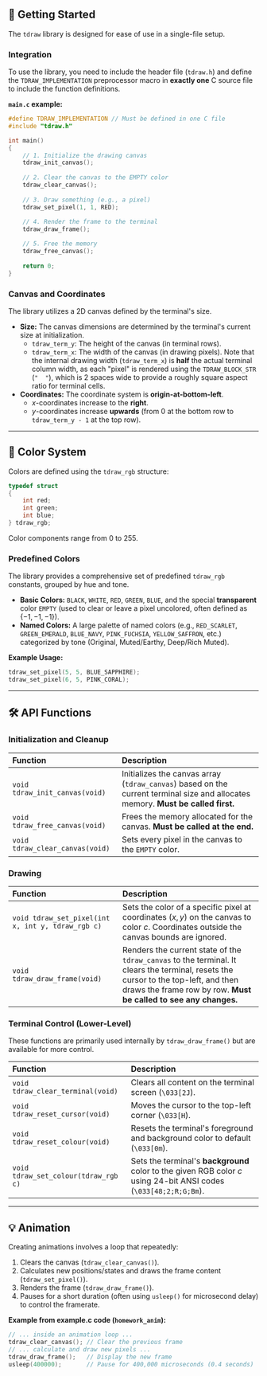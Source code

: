 ## 🚀 Getting Started

The `tdraw` library is designed for ease of use in a single-file setup.

### Integration

To use the library, you need to include the header file (`tdraw.h`) and define the `TDRAW_IMPLEMENTATION` preprocessor macro in **exactly one** C source file to include the function definitions.

**`main.c` example:**

```c
#define TDRAW_IMPLEMENTATION // Must be defined in one C file
#include "tdraw.h"

int main()
{
    // 1. Initialize the drawing canvas
    tdraw_init_canvas(); 
    
    // 2. Clear the canvas to the EMPTY color
    tdraw_clear_canvas();
    
    // 3. Draw something (e.g., a pixel)
    tdraw_set_pixel(1, 1, RED); 
    
    // 4. Render the frame to the terminal
    tdraw_draw_frame(); 

    // 5. Free the memory
    tdraw_free_canvas();
    
    return 0;
}
```

### Canvas and Coordinates

The library utilizes a 2D canvas defined by the terminal's size.

  * **Size:** The canvas dimensions are determined by the terminal's current size at initialization.
      * `tdraw_term_y`: The height of the canvas (in terminal rows).
      * `tdraw_term_x`: The width of the canvas (in drawing pixels). Note that the internal drawing width (`tdraw_term_x`) is **half** the actual terminal column width, as each "pixel" is rendered using the `TDRAW_BLOCK_STR` (`"  "`), which is 2 spaces wide to provide a roughly square aspect ratio for terminal cells.
  * **Coordinates:** The coordinate system is **origin-at-bottom-left**.
      * $x$-coordinates increase to the **right**.
      * $y$-coordinates increase **upwards** (from $0$ at the bottom row to `tdraw_term_y - 1` at the top row).

-----

## 🎨 Color System

Colors are defined using the `tdraw_rgb` structure:

```c
typedef struct
{
    int red;
    int green;
    int blue;
} tdraw_rgb;
```

Color components range from $0$ to $255$.

### Predefined Colors

The library provides a comprehensive set of predefined `tdraw_rgb` constants, grouped by hue and tone.

  * **Basic Colors:** `BLACK`, `WHITE`, `RED`, `GREEN`, `BLUE`, and the special **transparent** color `EMPTY` (used to clear or leave a pixel uncolored, often defined as $\{-1, -1, -1\}$).
  * **Named Colors:** A large palette of named colors (e.g., `RED_SCARLET`, `GREEN_EMERALD`, `BLUE_NAVY`, `PINK_FUCHSIA`, `YELLOW_SAFFRON`, etc.) categorized by tone (Original, Muted/Earthy, Deep/Rich Muted).

**Example Usage:**

```c
tdraw_set_pixel(5, 5, BLUE_SAPPHIRE);
tdraw_set_pixel(6, 5, PINK_CORAL);
```

-----

## 🛠️ API Functions

### Initialization and Cleanup

| Function | Description |
| :--- | :--- |
| `void tdraw_init_canvas(void)` | Initializes the canvas array (`tdraw_canvas`) based on the current terminal size and allocates memory. **Must be called first.** |
| `void tdraw_free_canvas(void)` | Frees the memory allocated for the canvas. **Must be called at the end.** |
| `void tdraw_clear_canvas(void)` | Sets every pixel in the canvas to the `EMPTY` color. |

### Drawing

| Function | Description |
| :--- | :--- |
| `void tdraw_set_pixel(int x, int y, tdraw_rgb c)` | Sets the color of a specific pixel at coordinates $(x, y)$ on the canvas to color $c$. Coordinates outside the canvas bounds are ignored. |
| `void tdraw_draw_frame(void)` | Renders the current state of the `tdraw_canvas` to the terminal. It clears the terminal, resets the cursor to the top-left, and then draws the frame row by row. **Must be called to see any changes.** |

### Terminal Control (Lower-Level)

These functions are primarily used internally by `tdraw_draw_frame()` but are available for more control.

| Function | Description |
| :--- | :--- |
| `void tdraw_clear_terminal(void)` | Clears all content on the terminal screen (`\033[2J`). |
| `void tdraw_reset_cursor(void)` | Moves the cursor to the top-left corner (`\033[H`). |
| `void tdraw_reset_colour(void)` | Resets the terminal's foreground and background color to default (`\033[0m`). |
| `void tdraw_set_colour(tdraw_rgb c)` | Sets the terminal's **background** color to the given RGB color $c$ using 24-bit ANSI codes (`\033[48;2;R;G;Bm`). |

-----

## 💡 Animation

Creating animations involves a loop that repeatedly:

1.  Clears the canvas (`tdraw_clear_canvas()`).
2.  Calculates new positions/states and draws the frame content (`tdraw_set_pixel()`).
3.  Renders the frame (`tdraw_draw_frame()`).
4.  Pauses for a short duration (often using `usleep()` for microsecond delay) to control the framerate.

**Example from example.c code (`homework_anim`):**

```c
// ... inside an animation loop ...
tdraw_clear_canvas(); // Clear the previous frame
// ... calculate and draw new pixels ...
tdraw_draw_frame();   // Display the new frame
usleep(400000);       // Pause for 400,000 microseconds (0.4 seconds)
```
